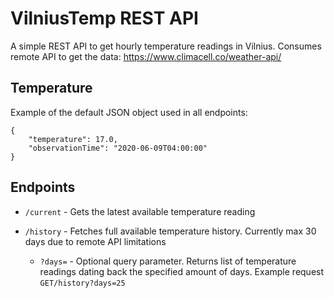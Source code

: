 # VilniusTemp REST API

A simple REST API to get hourly temperature readings in Vilnius.
Consumes remote API to get the data: https://www.climacell.co/weather-api/

## Temperature
Example of the default JSON object used in all endpoints:
````
{
    "temperature": 17.0,
    "observationTime": "2020-06-09T04:00:00"
}
````

## Endpoints
- `/current` - Gets the latest available temperature reading

- `/history` - Fetches full available temperature history. Currently max 30 days due to remote API limitations
    - `?days=` -  Optional query parameter. Returns list of temperature readings dating back the specified amount of days.
    Example request `GET/history?days=25`
    

